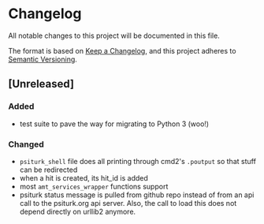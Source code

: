 # Changelog
All notable changes to this project will be documented in this file.

The format is based on [Keep a Changelog](https://keepachangelog.com/en/1.0.0/),
and this project adheres to [Semantic Versioning](https://semver.org/spec/v2.0.0.html).

## [Unreleased]
### Added
- test suite to pave the way for migrating to Python 3 (woo!)

### Changed
- `psiturk_shell` file does all printing through cmd2's `.poutput` so that stuff can be redirected
- when a hit is created, its hit_id is added
- most `amt_services_wrapper` functions support 
- psiturk status message is pulled from github repo instead of from an api call to the psiturk.org api server.
  Also, the call to load this does not depend directly on urllib2 anymore.
